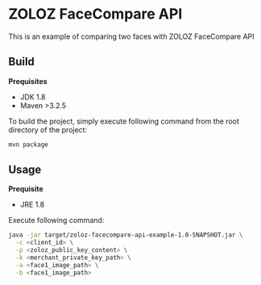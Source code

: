 # ZOLOZ FaceCompare API

This is an example of comparing two faces with ZOLOZ FaceCompare API

## Build
**Prequisites**
- JDK 1.8
- Maven >3.2.5

To build the project, simply execute following command from the root directory of the project:
```sh
mvn package
```

## Usage
**Prequisite**
- JRE 1.8

Execute following command:

```sh
java -jar target/zoloz-facecompare-api-example-1.0-SNAPSHOT.jar \
  -c <client_id> \
  -p <zoloz_public_key_content> \
  -k <merchant_private_key_path> \
  -a <face1_image_path> \
  -b <face1_image_path>
```
